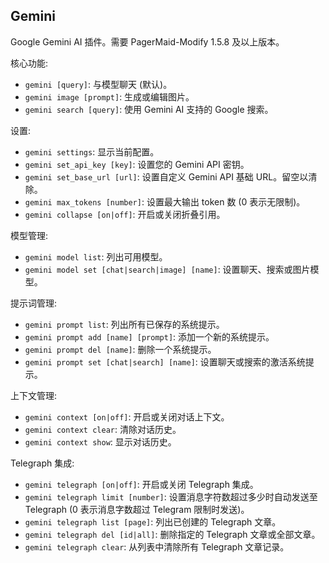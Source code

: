 ## Gemini

Google Gemini AI 插件。需要 PagerMaid-Modify 1.5.8 及以上版本。

核心功能:
- `gemini [query]`: 与模型聊天 (默认)。
- `gemini image [prompt]`: 生成或编辑图片。
- `gemini search [query]`: 使用 Gemini AI 支持的 Google 搜索。

设置:
- `gemini settings`: 显示当前配置。
- `gemini set_api_key [key]`: 设置您的 Gemini API 密钥。
- `gemini set_base_url [url]`: 设置自定义 Gemini API 基础 URL。留空以清除。
- `gemini max_tokens [number]`: 设置最大输出 token 数 (0 表示无限制)。
- `gemini collapse [on|off]`: 开启或关闭折叠引用。

模型管理:
- `gemini model list`: 列出可用模型。
- `gemini model set [chat|search|image] [name]`: 设置聊天、搜索或图片模型。

提示词管理:
- `gemini prompt list`: 列出所有已保存的系统提示。
- `gemini prompt add [name] [prompt]`: 添加一个新的系统提示。
- `gemini prompt del [name]`: 删除一个系统提示。
- `gemini prompt set [chat|search] [name]`: 设置聊天或搜索的激活系统提示。

上下文管理:
- `gemini context [on|off]`: 开启或关闭对话上下文。
- `gemini context clear`: 清除对话历史。
- `gemini context show`: 显示对话历史。

Telegraph 集成:
- `gemini telegraph [on|off]`: 开启或关闭 Telegraph 集成。
- `gemini telegraph limit [number]`: 设置消息字符数超过多少时自动发送至 Telegraph (0 表示消息字数超过 Telegram 限制时发送)。
- `gemini telegraph list [page]`: 列出已创建的 Telegraph 文章。
- `gemini telegraph del [id|all]`: 删除指定的 Telegraph 文章或全部文章。
- `gemini telegraph clear`: 从列表中清除所有 Telegraph 文章记录。
